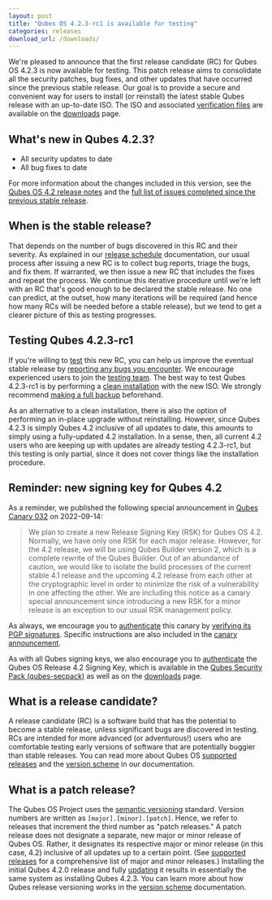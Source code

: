 ```yaml
---
layout: post
title: "Qubes OS 4.2.3-rc1 is available for testing"
categories: releases
download_url: /downloads/
---
```


We're pleased to announce that the first release candidate (RC) for Qubes OS 4.2.3 is now available for testing. This patch release aims to consolidate all the security patches, bug fixes, and other updates that have occurred since the previous stable release. Our goal is to provide a secure and convenient way for users to install (or reinstall) the latest stable Qubes release with an up-to-date ISO. The ISO and associated [verification files](/security/verifying-signatures/) are available on the [downloads](/downloads/) page.

## What's new in Qubes 4.2.3?

- All security updates to date
- All bug fixes to date

For more information about the changes included in this version, see the [Qubes OS 4.2 release notes](/doc/releases/4.2/release-notes/) and the [full list of issues completed since the previous stable release](https://github.com/QubesOS/qubes-issues/issues?q=is%3Aissue+is%3Aclosed+reason%3Acompleted+closed%3A2024-03-26..2024-09-09+-label%3A%22R%3A+cannot+reproduce%22+-label%3A%22R%3A+declined%22+-label%3A%22R%3A+duplicate%22+-label%3A%22R%3A+not+applicable%22+-label%3A%22R%3A+self-closed%22+-label%3A%22R%3A+upstream+issue%22).

## When is the stable release?

That depends on the number of bugs discovered in this RC and their severity. As explained in our [release schedule](https://doc.qubes-os.org/en/latest/developer/releases/version-scheme.html#release-schedule) documentation, our usual process after issuing a new RC is to collect bug reports, triage the bugs, and fix them. If warranted, we then issue a new RC that includes the fixes and repeat the process. We continue this iterative procedure until we're left with an RC that's good enough to be declared the stable release. No one can predict, at the outset, how many iterations will be required (and hence how many RCs will be needed before a stable release), but we tend to get a clearer picture of this as testing progresses.

## Testing Qubes 4.2.3-rc1

If you're willing to [test](/doc/testing/) this new RC, you can help us improve the eventual stable release by [reporting any bugs you encounter](/doc/issue-tracking/). We encourage experienced users to join the [testing team](https://forum.qubes-os.org/t/joining-the-testing-team/5190). The best way to test Qubes 4.2.3-rc1 is by performing a [clean installation](/doc/installation-guide/) with the new ISO. We strongly recommend [making a full backup](/doc/how-to-back-up-restore-and-migrate/) beforehand.

As an alternative to a clean installation, there is also the option of performing an in-place upgrade without reinstalling. However, since Qubes 4.2.3 is simply Qubes 4.2 inclusive of all updates to date, this amounts to simply using a fully-updated 4.2 installation. In a sense, then, all current 4.2 users who are keeping up with updates are already testing 4.2.3-rc1, but this testing is only partial, since it does not cover things like the installation procedure. 

## Reminder: new signing key for Qubes 4.2

As a reminder, we published the following special announcement in [Qubes Canary 032](/news/2022/09/14/canary-032/) on 2022-09-14:

> We plan to create a new Release Signing Key (RSK) for Qubes OS 4.2. Normally, we have only one RSK for each major release. However, for the 4.2 release, we will be using Qubes Builder version 2, which is a complete rewrite of the Qubes Builder. Out of an abundance of caution, we would like to isolate the build processes of the current stable 4.1 release and the upcoming 4.2 release from each other at the cryptographic level in order to minimize the risk of a vulnerability in one affecting the other. We are including this notice as a canary special announcement since introducing a new RSK for a minor release is an exception to our usual RSK management policy.

As always, we encourage you to [authenticate](https://doc.qubes-os.org/en/latest/project-security/security-pack.html#how-to-obtain-and-authenticate) this canary by [verifying its PGP signatures](/security/verifying-signatures/). Specific instructions are also included in the [canary announcement](/news/2022/09/14/canary-032/).

As with all Qubes signing keys, we also encourage you to [authenticate](https://doc.qubes-os.org/en/latest/project-security/verifying-signatures.html#how-to-import-and-authenticate-release-signing-keys) the Qubes OS Release 4.2 Signing Key, which is available in the [Qubes Security Pack (qubes-secpack)](/security/pack/) as well as on the [downloads](/downloads/) page.

## What is a release candidate?

A release candidate (RC) is a software build that has the potential to become a stable release, unless significant bugs are discovered in testing. RCs are intended for more advanced (or adventurous!) users who are comfortable testing early versions of software that are potentially buggier than stable releases. You can read more about Qubes OS [supported releases](/doc/supported-releases/) and the [version scheme](/doc/version-scheme/) in our documentation.

## What is a patch release?

The Qubes OS Project uses the [semantic versioning](https://semver.org/) standard. Version numbers are written as `[major].[minor].[patch]`. Hence, we refer to releases that increment the third number as "patch releases." A patch release does not designate a separate, new major or minor release of Qubes OS. Rather, it designates its respective major or minor release (in this case, 4.2) inclusive of all updates up to a certain point. (See [supported releases](/doc/supported-releases/) for a comprehensive list of major and minor releases.) Installing the initial Qubes 4.2.0 release and fully [updating](/doc/how-to-update/) it results in essentially the same system as installing Qubes 4.2.3. You can learn more about how Qubes release versioning works in the [version scheme](/doc/version-scheme/) documentation.
